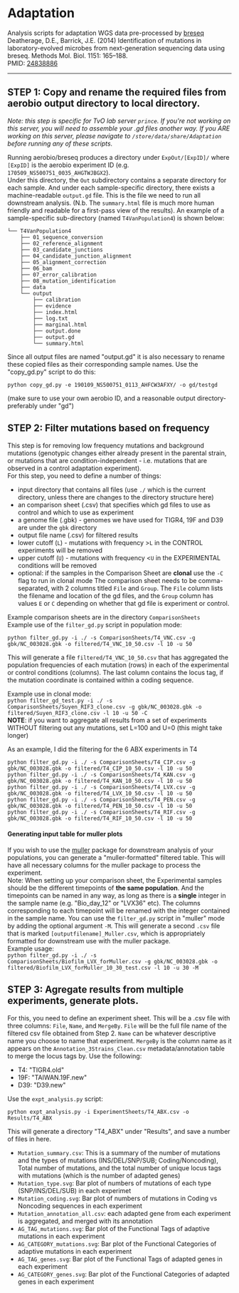 # Adaptation
Analysis scripts for adaptation WGS data pre-processed by [breseq](http://barricklab.org/twiki/pub/Lab/ToolsBacterialGenomeResequencing/documentation/)    
Deatherage, D.E., Barrick, J.E. (2014) Identification of mutations in laboratory-evolved microbes from next-generation sequencing data using breseq. Methods Mol. Biol. 1151: 165–188.    
PMID: [24838886](https://www.ncbi.nlm.nih.gov/pubmed/24838886)     

-----

## STEP 1: Copy and rename the required files from aerobio output directory to local directory.     

*Note: this step is specific for TvO lab server ```prince```. If you're not working on this server, you will need to assemble your .gd files another way. If you ARE working on this server, please navigate to ```/store/data/share/Adaptation``` before running any of these scripts.*     

Running aerobio/breseq produces a directory under ```ExpOut/[ExpID]/``` where ```[ExpID]``` is the aerobio experiment ID (e.g. ```170509_NS500751_0035_AHGTWJBGX2```).     
Under this directory, the ```Out``` subdirectory contains a separate directory for each sample. And under each sample-specific directory, there exists a machine-readable ```output.gd``` file. This is the file we need to run all downstream analysis. (N.b. The ```summary.html``` file is much more human friendly and readable for a first-pass view of the results). An example of a sample-specific sub-directory (named ```T4VanPopulation4```) is shown below:    
```
└── T4VanPopulation4
    ├── 01_sequence_conversion
    ├── 02_reference_alignment
    ├── 03_candidate_junctions
    ├── 04_candidate_junction_alignment
    ├── 05_alignment_correction
    ├── 06_bam
    ├── 07_error_calibration
    ├── 08_mutation_identification
    ├── data
    └── output
        ├── calibration
        ├── evidence
        ├── index.html
        ├── log.txt
        ├── marginal.html
        ├── output.done
        ├── output.gd
        └── summary.html
```
Since all output files are named "output.gd" it is also necessary to rename these copied files as their corresponding sample names. 
Use the "copy_gd.py" script to do this:    

```python copy_gd.py -e 190109_NS500751_0113_AHFCW3AFXY/ -o gd/testgd```    

(make sure to use your own aerobio ID, and a reasonable output directory- preferably under "gd")     

## STEP 2: Filter mutations based on frequency

This step is for removing low frequency mutations and background mutations (genotypic changes either already present in the parental strain, or mutations that are condition-independent - i.e. mutations that are observed in a control adaptation experiment).     
For this step, you need to define a number of things:     
* input directory that contains all files (use ```./``` which is the current directory, unless there are changes to the directory structure here)
* an comparison sheet (.csv) that specifies which gd files to use as control and which to use as experiment    
* a genome file (.gbk) - genomes we have used for TIGR4, 19F and D39 are under the ```gbk``` directory    
* output file name (.csv) for filtered results    
* lower cutoff (```L```) - mutations with frequency >```L``` in the CONTROL experiments will be removed    
* upper cutoff (```U```) - mutations with frequency <```U``` in the EXPERIMENTAL conditions will be removed 
* optional: if the samples in the Comparison Sheet are **clonal** use the ```-C``` flag to run in clonal mode
The comparison sheet needs to be comma-separated, with 2 columns titled ```File``` and ```Group```. The ```File``` column lists the filename and location of the gd files, and the ```Group``` column has values ```E``` or ```C``` depending on whether that gd file is experiment or control.      
    
Example comparison sheets are in the directory ```ComparisonSheets```     
Example use of the ```filter_gd.py``` script in population mode:    

```python filter_gd.py -i ./ -s ComparisonSheets/T4_VNC.csv -g gbk/NC_003028.gbk -o filtered/T4_VNC_10_50.csv -l 10 -u 50```    

This will generate a file ```filtered/T4_VNC_10_50.csv``` that has aggregated the population frequencies of each mutation (rows) in each of the experimental or control conditions (columns). The last column contains the locus tag, if the mutation coordinate is contained within a coding sequence.    
    
Example use in clonal mode:    
```python filter_gd_test.py -i ./ -s ComparisonSheets/Suyen_RIF3_clone.csv -g gbk/NC_003028.gbk -o filtered/Suyen_RIF3_clone.csv -l 10 -u 50 -C```    
**NOTE**: if you want to aggregate all results from a set of experiments WITHOUT filtering out any mutations, set L=100 and U=0 (this might take longer)    

As an example, I did the filtering for the 6 ABX experiments in T4    

```
python filter_gd.py -i ./ -s ComparisonSheets/T4_CIP.csv -g gbk/NC_003028.gbk -o filtered/T4_CIP_10_50.csv -l 10 -u 50    
python filter_gd.py -i ./ -s ComparisonSheets/T4_KAN.csv -g gbk/NC_003028.gbk -o filtered/T4_KAN_10_50.csv -l 10 -u 50    
python filter_gd.py -i ./ -s ComparisonSheets/T4_LVX.csv -g gbk/NC_003028.gbk -o filtered/T4_LVX_10_50.csv -l 10 -u 50    
python filter_gd.py -i ./ -s ComparisonSheets/T4_PEN.csv -g gbk/NC_003028.gbk -o filtered/T4_PEN_10_50.csv -l 10 -u 50    
python filter_gd.py -i ./ -s ComparisonSheets/T4_RIF.csv -g gbk/NC_003028.gbk -o filtered/T4_RIF_10_50.csv -l 10 -u 50    
```
    
#### Generating input table for muller plots    
If you wish to use the [muller](https://github.com/cdeitrick/muller_diagrams/) package for downstream analysis of your populations, you can generate a "muller-formatted" filtered table. This will have all necessary columns for the muller package to process the experiment.    
Note: When setting up your comparison sheet, the Experimental samples should be the different timepoints of **the same population**. And the timepoints can be named in any way, as long as there is a **single** integer in the sample name (e.g. "Bio_day_12" or "LVX36" etc). The columns corresponding to each timepoint will be renamed with the integer contained in the sample name. You can use the ```filter_gd.py``` script in "muller" mode by adding the optional argument ```-M```. This will generate a second ```.csv``` file that is marked ```[outputfilename]_Muller.csv```, which is appropriately formatted for downstream use with the muller package.     
Example usage:     
```python filter_gd.py -i ./ -s ComparisonSheets/Biofilm_LVX_forMuller.csv -g gbk/NC_003028.gbk -o filtered/Biofilm_LVX_forMuller_10_30_test.csv -l 10 -u 30 -M```    


## STEP 3: Agregate results from multiple experiments, generate plots. 

For this, you need to define an experiment sheet. This will be a .csv file with three columns: ```File```, ```Name```, and ```MergeBy```. ```File``` will be the full file name of the filtered csv file obtained from Step 2. ```Name``` can be whatever descriptive name you choose to name that experiment. ```MergeBy``` is the column name as it appears on the ```Annotation_3Strains_Clean.csv``` metadata/annotation table to merge the locus tags by. Use the following:     
* T4: "TIGR4.old"    
* 19F: "TAIWAN.19F.new"    
* D39: "D39.new"    

Use the ```expt_analysis.py``` script:     

```python expt_analysis.py -i ExperimentSheets/T4_ABX.csv -o Results/T4_ABX```    

This will generate a directory "T4_ABX" under "Results", and save a number of files in here.     
* ```Mutation_summary.csv```: This is a summary of the number of mutations and the types of mutations (INS/DEL/SNP/SUB; Coding/Noncoding), Total number of mutations, and the total number of unique locus tags with mutations (which is the number of adapted genes)
* ```Mutation_type.svg```: Bar plot of numbers of mutations of each type (SNP/INS/DEL/SUB) in each experimet    
* ```Mutation_coding.svg```: Bar plot of numbers of mutations in Coding vs Noncoding sequences in each experiment    
* ```Mutation_annotation_all.csv```: each adapted gene from each experiment is aggregated, and merged with its annotation  
* ```AG_TAG_mutations.svg```: Bar plot of the Functional Tags of adaptive mutations in each experiment    
* ```AG_CATEGORY_mutations.svg```: Bar plot of the Functional Categories of adaptive mutations in each experiment  
* ```AG_TAG_genes.svg```: Bar plot of the Functional Tags of adapted genes in each experiment    
* ```AG_CATEGORY_genes.svg```: Bar plot of the Functional Categories of adapted genes in each experiment    

